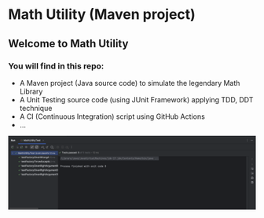 # Math Utility (Maven project)

## Welcome to Math Utility
### You will find in this repo:
* A Maven project (Java source code) to simulate the legendary Math Library
* A Unit Testing source code (using JUnit Framework) applying TDD, DDT technique
* A CI (Continuous Integration) script using GitHub Actions
* ...

![JUnit and Maven](https://github.com/hoquocbao23/math-util/blob/main/screenshoot/Screenshot%202024-10-19%20at%2013.00.33.png)
